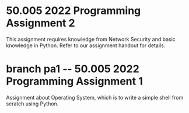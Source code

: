 # 50.005 2022 Programming Assignment 2

This assignment requires knowledge from Network Security and basic knowledge in Python. Refer to our assignment handout for details.

# branch pa1 -- 50.005 2022 Programming Assignment 1

Assignment about Operating System, which is to write a simple shell from scratch using Python.
